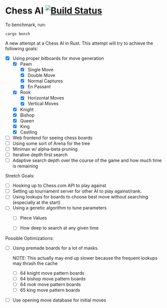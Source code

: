 # Chess AI [![Build Status](https://travis-ci.org/jacobgardner/chessAI.svg?branch=master)](https://travis-ci.org/jacobgardner/chessAI)

To benchmark, run:

    cargo bench

A new attempt at a Chess AI in Rust.  This attempt will try to achieve the following goals:

- [x] Using proper bitboards for move generation
    - [x] Pawn
        - [x] Single Move
        - [x] Double Move
        - [x] Normal Captures
        - [x] En Passant
    - [x] Rook
        - [x] Horizontal Moves
        - [x] Vertical Moves
    - [x] Knight
    - [x] Bishop
    - [x] Queen
    - [x] King
    - [x] Castling
- [ ] Web frontend for seeing chess boards
- [ ] Using some sort of Arena for the tree
- [ ] Minimax w/ alpha-beta pruning
- [ ] Iterative depth first search
- [ ] Adaptive search depth over the course of the game and how much time is remaining

Stretch Goals:

- [ ] Hooking up to Chess.com API to play against
- [ ] Setting up tournament server for other AI to play against/rank.
- [ ] Using lookups for boards to choose best move without searching (especially at the start)
- [ ] Using a genetic algorithm to tune parameters
  - [ ] Piece Values
  - [ ] How deep to search at any given time


Possible Optimizations:
- [ ] Using premade boards for a lot of masks.

    NOTE: This actually may end up slower because the frequent lookups may thrash the cache

  - [ ] 64 knight move pattern boards
  - [ ] 64 bishop move pattern boards
  - [ ] 64 rook move pattern boards
  - [ ] 65 king move pattern boards
- [ ] Use opening move database for initial moves

